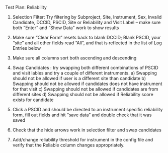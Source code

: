 Test Plan: Reliability

1) Selection Filter: Try filtering by Subproject, Site, Instrument, Sex, Invalid Candidate, DCCID, PSCID, Site or Reliability and Visit Label – make sure both “Enter” and “Show Data” work to show results

2) Make sure “Clear Form” resets back to blank DCCID; Blank PSCID, your “site” and all other fields read “All”, and that is reflected in the list of Log Entries below

3)  Make sure all columns sort both ascending and descending

4) Swap Candidates : try swapping both different combinations of PSCID and visit lables and try a couple of different instruments.
   a) Swapping should not be allowed if user is a different site than candidate
   b) Swapping should not be allowed if candidates does not have instrument for that visit
   c) Swapping should not be allowed if candidates are from different sites
   d) Swapping should not be allowed if Reliability score exists for candidate

5) Click a PSCID and should be directed to an instrument specific reliability form, fill out fields and hit “save data” and double check that it was saved

6) Check that the hide arrows work in selection filter and swap candidates

7) Add/change reliability threshold for instrument in the config file and verify that the Reliable column changes appropriately.
